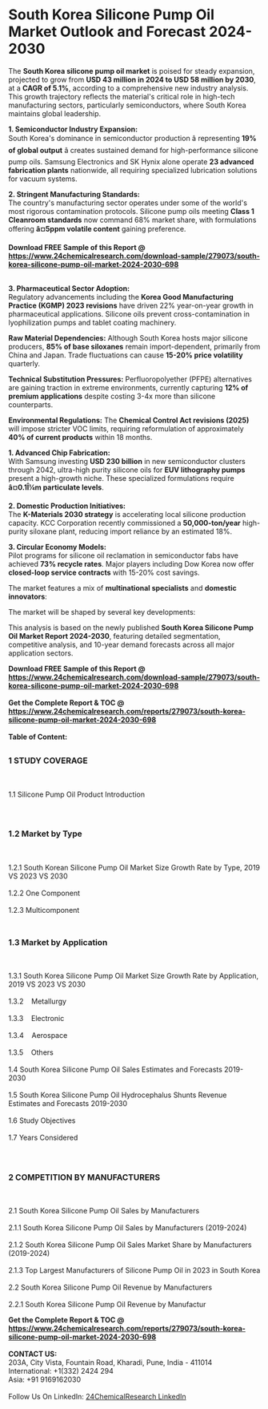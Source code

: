 <h1>South Korea Silicone Pump Oil Market Outlook and Forecast 2024-2030</h1><p>The <strong>South Korea silicone pump oil market</strong> is poised for steady expansion, projected to grow from <strong>USD 43 million in 2024 to USD 58 million by 2030</strong>, at a <strong>CAGR of 5.1%</strong>, according to a comprehensive new industry analysis. This growth trajectory reflects the material's critical role in high-tech manufacturing sectors, particularly semiconductors, where South Korea maintains global leadership.</p><p><strong>1. Semiconductor Industry Expansion:</strong><br>
South Korea's dominance in semiconductor production â representing <strong>19% of global output</strong> â creates sustained demand for high-performance silicone pump oils. Samsung Electronics and SK Hynix alone operate <strong>23 advanced fabrication plants</strong> nationwide, all requiring specialized lubrication solutions for vacuum systems.</p><p><strong>2. Stringent Manufacturing Standards:</strong><br>
The country's manufacturing sector operates under some of the world's most rigorous contamination protocols. Silicone pump oils meeting <strong>Class 1 Cleanroom standards</strong> now command 68% market share, with formulations offering <strong>â¤5ppm volatile content</strong> gaining preference.</p><div><b>Download FREE Sample of this Report @ 
            <a href="https://www.24chemicalresearch.com/download-sample/279073/south-korea-silicone-pump-oil-market-2024-2030-698">
            https://www.24chemicalresearch.com/download-sample/279073/south-korea-silicone-pump-oil-market-2024-2030-698</a></b></div><br><p><strong>3. Pharmaceutical Sector Adoption:</strong><br>
Regulatory advancements including the <strong>Korea Good Manufacturing Practice (KGMP) 2023 revisions</strong> have driven 22% year-on-year growth in pharmaceutical applications. Silicone oils prevent cross-contamination in lyophilization pumps and tablet coating machinery.</p><p><strong>Raw Material Dependencies:</strong> Although South Korea hosts major silicone producers, <strong>85% of base siloxanes</strong> remain import-dependent, primarily from China and Japan. Trade fluctuations can cause <strong>15-20% price volatility</strong> quarterly.</p><p><strong>Technical Substitution Pressures:</strong> Perfluoropolyether (PFPE) alternatives are gaining traction in extreme environments, currently capturing <strong>12% of premium applications</strong> despite costing 3-4x more than silicone counterparts.</p><p><strong>Environmental Regulations:</strong> The <strong>Chemical Control Act revisions (2025)</strong> will impose stricter VOC limits, requiring reformulation of approximately <strong>40% of current products</strong> within 18 months.</p><p><strong>1. Advanced Chip Fabrication:</strong><br>
With Samsung investing <strong>USD 230 billion</strong> in new semiconductor clusters through 2042, ultra-high purity silicone oils for <strong>EUV lithography pumps</strong> present a high-growth niche. These specialized formulations require <strong>â¤0.1Î¼m particulate levels</strong>.</p><p><strong>2. Domestic Production Initiatives:</strong><br>
The <strong>K-Materials 2030 strategy</strong> is accelerating local silicone production capacity. KCC Corporation recently commissioned a <strong>50,000-ton/year</strong> high-purity siloxane plant, reducing import reliance by an estimated 18%.</p><p><strong>3. Circular Economy Models:</strong><br>
Pilot programs for silicone oil reclamation in semiconductor fabs have achieved <strong>73% recycle rates</strong>. Major players including Dow Korea now offer <strong>closed-loop service contracts</strong> with 15-20% cost savings.</p><p>The market features a mix of <strong>multinational specialists</strong> and <strong>domestic innovators</strong>:</p><p>The market will be shaped by several key developments:</p><p>This analysis is based on the newly published <strong>South Korea Silicone Pump Oil Market Report 2024-2030</strong>, featuring detailed segmentation, competitive analysis, and 10-year demand forecasts across all major application sectors.</p><div><b>Download FREE Sample of this Report @ 
            <a href="https://www.24chemicalresearch.com/download-sample/279073/south-korea-silicone-pump-oil-market-2024-2030-698">
            https://www.24chemicalresearch.com/download-sample/279073/south-korea-silicone-pump-oil-market-2024-2030-698</a></b></div><br><div><b>Get the Complete Report & TOC @ 
            <a href="https://www.24chemicalresearch.com/reports/279073/south-korea-silicone-pump-oil-market-2024-2030-698">
            https://www.24chemicalresearch.com/reports/279073/south-korea-silicone-pump-oil-market-2024-2030-698</a></b></div><br>
            <b>Table of Content:</b><p><h2><span style="font-size:16px"><strong>1 STUDY COVERAGE</strong></span></h2><br />
<p>1.1 Silicone Pump Oil Product Introduction</p><br />
<h2><span style="font-size:16px"><strong>1.2 Market by Type</strong></span></h2><br />
<p>1.2.1 South Korean Silicone Pump Oil Market Size Growth Rate by Type, 2019 VS 2023 VS 2030<br /><br />
1.2.2 One Component&nbsp;&nbsp; &nbsp;<br /><br />
1.2.3 Multicomponent<br /><br />
<h2><span style="font-size:16px"><strong>1.3 Market by Application</strong></span></h2><br />
<p>1.3.1 South Korea Silicone Pump Oil Market Size Growth Rate by Application, 2019 VS 2023 VS 2030<br /><br />
1.3.2&nbsp;&nbsp; &nbsp;Metallurgy<br /><br />
1.3.3&nbsp;&nbsp; &nbsp;Electronic<br /><br />
1.3.4&nbsp;&nbsp; &nbsp;Aerospace<br /><br />
1.3.5&nbsp;&nbsp; &nbsp;Others<br /><br />
1.4 South Korea Silicone Pump Oil Sales Estimates and Forecasts 2019-2030<br /><br />
1.5 South Korea Silicone Pump Oil Hydrocephalus Shunts Revenue Estimates and Forecasts 2019-2030<br /><br />
1.6 Study Objectives<br /><br />
1.7 Years Considered</p><br />
<h2><span style="font-size:16px"><strong>2 COMPETITION BY MANUFACTURERS</strong></span></h2><br />
<p>2.1 South Korea Silicone Pump Oil Sales by Manufacturers<br /><br />
2.1.1 South Korea Silicone Pump Oil Sales by Manufacturers (2019-2024)<br /><br />
2.1.2 South Korea Silicone Pump Oil Sales Market Share by Manufacturers (2019-2024)<br /><br />
2.1.3 Top Largest Manufacturers of Silicone Pump Oil in 2023 in South Korea<br /><br />
2.2 South Korea Silicone Pump Oil Revenue by Manufacturers<br /><br />
2.2.1 South Korea Silicone Pump Oil Revenue by Manufactur</p><div><b>Get the Complete Report & TOC @ 
            <a href="https://www.24chemicalresearch.com/reports/279073/south-korea-silicone-pump-oil-market-2024-2030-698">
            https://www.24chemicalresearch.com/reports/279073/south-korea-silicone-pump-oil-market-2024-2030-698</a></b></div><br><b>CONTACT US:</b><br>
            203A, City Vista, Fountain Road, Kharadi, Pune, India - 411014<br>
            International: +1(332) 2424 294<br>
            Asia: +91 9169162030 <br><br>
            Follow Us On LinkedIn: <a href="https://www.linkedin.com/company/24chemicalresearch/">24ChemicalResearch LinkedIn</a>